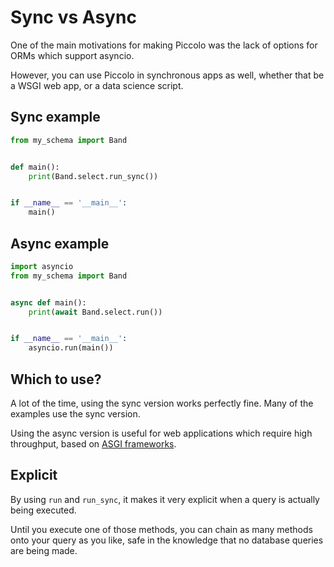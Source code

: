 # Sync vs Async

One of the main motivations for making Piccolo was the lack of options for ORMs which support asyncio.

However, you can use Piccolo in synchronous apps as well, whether that be a WSGI web app, or a data science script.

## Sync example

```python
from my_schema import Band


def main():
    print(Band.select.run_sync())


if __name__ == '__main__':
    main()
```

## Async example

```python
import asyncio
from my_schema import Band


async def main():
    print(await Band.select.run())


if __name__ == '__main__':
    asyncio.run(main())
```

## Which to use?

A lot of the time, using the sync version works perfectly fine. Many of the examples use the sync version.

Using the async version is useful for web applications which require high throughput, based on [ASGI frameworks](/blog/introduction-to-asgi).

## Explicit

By using `run` and `run_sync`, it makes it very explicit when a query is actually being executed.

Until you execute one of those methods, you can chain as many methods onto your query as you like, safe in the knowledge that no database queries are being made.
